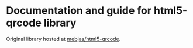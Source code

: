 # Documentation and guide for html5-qrcode library

Original library hosted at [mebjas/html5-qrcode](https://github.com/mebjas/html5-qrcode).